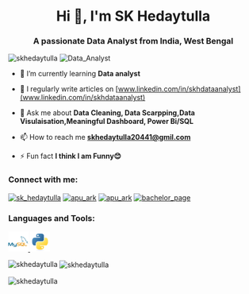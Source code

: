 
<h1 align="center">Hi 👋, I'm SK Hedaytulla</h1>
<h3 align="center">A passionate Data Analyst from India, West Bengal</h3>

<img align="right" alt="Data_Analyst" width="400" src="https://user-images.githubusercontent.com/55389276/140866485-8fb1c876-9a8f-4d6a-98dc-08c4981eaf70.gif">

<p align="left"> <img src="https://komarev.com/ghpvc/?username=skhedaytulla&label=Profile%20views&color=0e75b6&style=flat" alt="skhedaytulla" /> </p>

- 🌱 I’m currently learning **Data analyst**

- 📝 I regularly write articles on [www.linkedin.com/in/skhdataanalyst](www.linkedin.com/in/skhdataanalyst)

- 💬 Ask me about **Data Cleaning, Data Scarpping,Data Visulaisation,Meaningful Dashboard, Power Bi/SQL**

- 📫 How to reach me **skhedaytulla20441@gmil.com**

- ⚡ Fun fact **I think I am Funny😊**

<h3 align="left">Connect with me:</h3>
<p align="left">
<a href="https://linkedin.com/in/sk_hedaytulla" target="blank"><img align="center" src="https://raw.githubusercontent.com/rahuldkjain/github-profile-readme-generator/master/src/images/icons/Social/linked-in-alt.svg" alt="sk_hedaytulla" height="30" width="40" /></a>
<a href="https://fb.com/apu_ark" target="blank"><img align="center" src="https://raw.githubusercontent.com/rahuldkjain/github-profile-readme-generator/master/src/images/icons/Social/facebook.svg" alt="apu_ark" height="30" width="40" /></a>
<a href="https://instagram.com/apu_ark" target="blank"><img align="center" src="https://raw.githubusercontent.com/rahuldkjain/github-profile-readme-generator/master/src/images/icons/Social/instagram.svg" alt="apu_ark" height="30" width="40" /></a>
<a href="https://www.youtube.com/c/bachelor_page" target="blank"><img align="center" src="https://raw.githubusercontent.com/rahuldkjain/github-profile-readme-generator/master/src/images/icons/Social/youtube.svg" alt="bachelor_page" height="30" width="40" /></a>
</p>

<h3 align="left">Languages and Tools:</h3>
<p align="left"> <a href="https://www.mysql.com/" target="_blank" rel="noreferrer"> <img src="https://raw.githubusercontent.com/devicons/devicon/master/icons/mysql/mysql-original-wordmark.svg" alt="mysql" width="40" height="40"/> </a> <a href="https://www.python.org" target="_blank" rel="noreferrer"> <img src="https://raw.githubusercontent.com/devicons/devicon/master/icons/python/python-original.svg" alt="python" width="40" height="40"/> </a> </p>

<p><img align="left" src="https://github-readme-stats.vercel.app/api/top-langs?username=skhedaytulla&show_icons=true&locale=en&layout=compact" alt="skhedaytulla" /></p>

<p>&nbsp;<img align="center" src="https://github-readme-stats.vercel.app/api?username=skhedaytulla&show_icons=true&locale=en" alt="skhedaytulla" /></p>

<p><img align="center" src="https://github-readme-streak-stats.herokuapp.com/?user=skhedaytulla&" alt="skhedaytulla" /></p>
<!--
**SKHEDAYTULLA/SKHEDAYTULLA** is a ✨ _special_ ✨ repository because its `README.md` (this file) appears on your GitHub profile.

Here are some ideas to get you started:

- 🔭 I’m currently working on ...
- 🌱 I’m currently learning ...
- 👯 I’m looking to collaborate on ...
- 🤔 I’m looking for help with ...
- 💬 Ask me about ...
- 📫 How to reach me: ...
- 😄 Pronouns: ...
- ⚡ Fun fact: ...
-->
